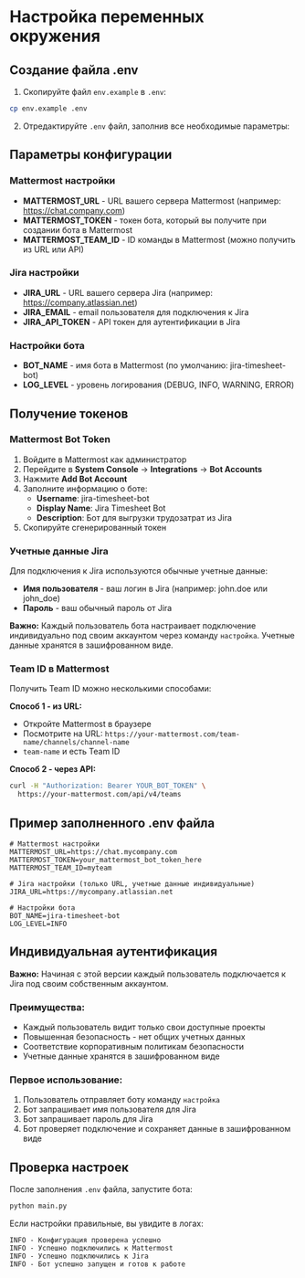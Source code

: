 # Настройка переменных окружения

## Создание файла .env

1. Скопируйте файл `env.example` в `.env`:
```bash
cp env.example .env
```

2. Отредактируйте `.env` файл, заполнив все необходимые параметры:

## Параметры конфигурации

### Mattermost настройки

- **MATTERMOST_URL** - URL вашего сервера Mattermost (например: https://chat.company.com)
- **MATTERMOST_TOKEN** - токен бота, который вы получите при создании бота в Mattermost
- **MATTERMOST_TEAM_ID** - ID команды в Mattermost (можно получить из URL или API)

### Jira настройки

- **JIRA_URL** - URL вашего сервера Jira (например: https://company.atlassian.net)
- **JIRA_EMAIL** - email пользователя для подключения к Jira
- **JIRA_API_TOKEN** - API токен для аутентификации в Jira

### Настройки бота

- **BOT_NAME** - имя бота в Mattermost (по умолчанию: jira-timesheet-bot)
- **LOG_LEVEL** - уровень логирования (DEBUG, INFO, WARNING, ERROR)

## Получение токенов

### Mattermost Bot Token

1. Войдите в Mattermost как администратор
2. Перейдите в **System Console** → **Integrations** → **Bot Accounts**
3. Нажмите **Add Bot Account**
4. Заполните информацию о боте:
   - **Username**: jira-timesheet-bot
   - **Display Name**: Jira Timesheet Bot
   - **Description**: Бот для выгрузки трудозатрат из Jira
5. Скопируйте сгенерированный токен

### Учетные данные Jira

Для подключения к Jira используются обычные учетные данные:
- **Имя пользователя** - ваш логин в Jira (например: john.doe или john_doe)
- **Пароль** - ваш обычный пароль от Jira

**Важно:** Каждый пользователь бота настраивает подключение индивидуально под своим аккаунтом через команду `настройка`. Учетные данные хранятся в зашифрованном виде.

### Team ID в Mattermost

Получить Team ID можно несколькими способами:

**Способ 1 - из URL:**
- Откройте Mattermost в браузере
- Посмотрите на URL: `https://your-mattermost.com/team-name/channels/channel-name`
- `team-name` и есть Team ID

**Способ 2 - через API:**
```bash
curl -H "Authorization: Bearer YOUR_BOT_TOKEN" \
  https://your-mattermost.com/api/v4/teams
```

## Пример заполненного .env файла

```env
# Mattermost настройки
MATTERMOST_URL=https://chat.mycompany.com
MATTERMOST_TOKEN=your_mattermost_bot_token_here
MATTERMOST_TEAM_ID=myteam

# Jira настройки (только URL, учетные данные индивидуальные)
JIRA_URL=https://mycompany.atlassian.net

# Настройки бота
BOT_NAME=jira-timesheet-bot
LOG_LEVEL=INFO
```

## Индивидуальная аутентификация

**Важно:** Начиная с этой версии каждый пользователь подключается к Jira под своим собственным аккаунтом.

### Преимущества:
- Каждый пользователь видит только свои доступные проекты
- Повышенная безопасность - нет общих учетных данных
- Соответствие корпоративным политикам безопасности
- Учетные данные хранятся в зашифрованном виде

### Первое использование:
1. Пользователь отправляет боту команду `настройка`
2. Бот запрашивает имя пользователя для Jira
3. Бот запрашивает пароль для Jira
4. Бот проверяет подключение и сохраняет данные в зашифрованном виде

## Проверка настроек

После заполнения `.env` файла, запустите бота:

```bash
python main.py
```

Если настройки правильные, вы увидите в логах:
```
INFO - Конфигурация проверена успешно
INFO - Успешно подключились к Mattermost
INFO - Успешно подключились к Jira
INFO - Бот успешно запущен и готов к работе
``` 